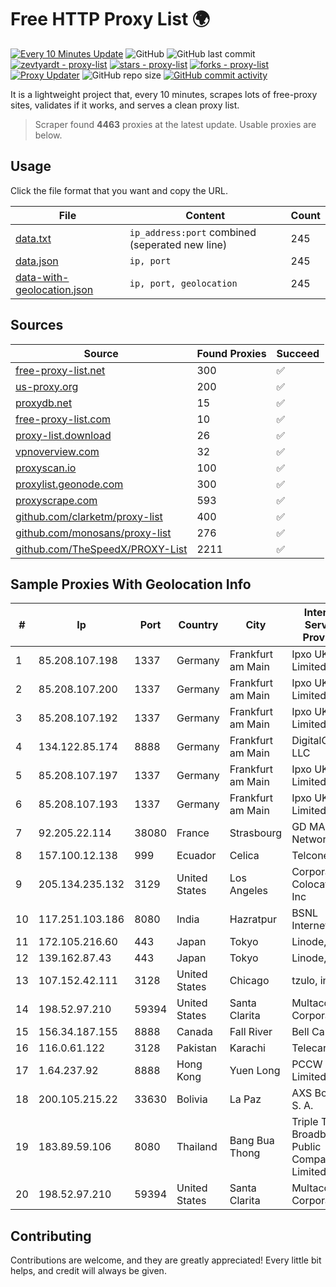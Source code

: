 
# Free HTTP Proxy List 🌍

[![Every 10 Minutes Update](https://github.com/mertguvencli/http-proxy-list/actions/workflows/main.yml/badge.svg?branch=main)](https://github.com/mertguvencli/http-proxy-list/actions/workflows/main.yml)
![GitHub](https://img.shields.io/github/license/mertguvencli/http-proxy-list)
![GitHub last commit](https://img.shields.io/github/last-commit/mertguvencli/http-proxy-list)
[![zevtyardt - proxy-list](https://img.shields.io/static/v1?label=zevtyardt&message=proxy-list&color=blue&logo=github)](https://github.com/zevtyardt/proxy-list "Go to GitHub repo")
[![stars - proxy-list](https://img.shields.io/github/stars/zevtyardt/proxy-list?style=social)](https://github.com/zevtyardt/proxy-list)
[![forks - proxy-list](https://img.shields.io/github/forks/zevtyardt/proxy-list?style=social)](https://github.com/zevtyardt/proxy-list)
[![Proxy Updater](https://github.com/zevtyardt/proxy-list/workflows/Proxy%20Updater/badge.svg)](https://github.com/zevtyardt/proxy-list/actions?query=workflow:"Proxy+Updater")
![GitHub repo size](https://img.shields.io/github/repo-size/zevtyardt/proxy-list)
[![GitHub commit activity](https://img.shields.io/github/commit-activity/m/zevtyardt/proxy-list?logo=commits)](https://github.com/zevtyardt/proxy-list/commits/main)

It is a lightweight project that, every 10 minutes, scrapes lots of free-proxy sites, validates if it works, and serves a clean proxy list.

> Scraper found **4463** proxies at the latest update. Usable proxies are below.

## Usage

Click the file format that you want and copy the URL.

|File|Content|Count|
|----|-------|-----|
|[data.txt](https://raw.githubusercontent.com/mertguvencli/http-proxy-list/main/proxy-list/data.txt)|`ip_address:port` combined (seperated new line)|245|
|[data.json](https://raw.githubusercontent.com/mertguvencli/http-proxy-list/main/proxy-list/data.json)|`ip, port`|245|
|[data-with-geolocation.json](https://raw.githubusercontent.com/mertguvencli/http-proxy-list/main/proxy-list/data-with-geolocation.json)|`ip, port, geolocation`|245|

## Sources

|Source|Found Proxies|Succeed|
|------|-------------|-------|
|[free-proxy-list.net](https://free-proxy-list.net)|300|✅|
|[us-proxy.org](https://www.us-proxy.org)|200|✅|
|[proxydb.net](http://proxydb.net)|15|✅|
|[free-proxy-list.com](https://free-proxy-list.com/?page=&port=&type%5B%5D=http&type%5B%5D=https&up_time=0&search=Search)|10|✅|
|[proxy-list.download](https://www.proxy-list.download/HTTP)|26|✅|
|[vpnoverview.com](https://vpnoverview.com/privacy/anonymous-browsing/free-proxy-servers)|32|✅|
|[proxyscan.io](https://www.proxyscan.io)|100|✅|
|[proxylist.geonode.com](https://proxylist.geonode.com/api/proxy-list?limit=300&page=1&sort_by=lastChecked&sort_type=desc&protocols=http,https)|300|✅|
|[proxyscrape.com](https://api.proxyscrape.com/v2/?request=displayproxies&protocol=http&timeout=10000&country=all&ssl=all&anonymity=all)|593|✅|
|[github.com/clarketm/proxy-list](https://raw.githubusercontent.com/clarketm/proxy-list/master/proxy-list-raw.txt)|400|✅|
|[github.com/monosans/proxy-list](https://raw.githubusercontent.com/monosans/proxy-list/main/proxies/http.txt)|276|✅|
|[github.com/TheSpeedX/PROXY-List](https://raw.githubusercontent.com/TheSpeedX/PROXY-List/master/http.txt)|2211|✅|


## Sample Proxies With Geolocation Info

|#|Ip|Port|Country|City|Internet Service Provider|
|-|--|----|-------|----|-------------------------|
|1|85.208.107.198|1337|Germany|Frankfurt am Main|Ipxo UK Limited|
|2|85.208.107.200|1337|Germany|Frankfurt am Main|Ipxo UK Limited|
|3|85.208.107.192|1337|Germany|Frankfurt am Main|Ipxo UK Limited|
|4|134.122.85.174|8888|Germany|Frankfurt am Main|DigitalOcean, LLC|
|5|85.208.107.197|1337|Germany|Frankfurt am Main|Ipxo UK Limited|
|6|85.208.107.193|1337|Germany|Frankfurt am Main|Ipxo UK Limited|
|7|92.205.22.114|38080|France|Strasbourg|GD MASS Network|
|8|157.100.12.138|999|Ecuador|Celica|Telconet S.A|
|9|205.134.235.132|3129|United States|Los Angeles|Corporate Colocation Inc|
|10|117.251.103.186|8080|India|Hazratpur|BSNL Internet|
|11|172.105.216.60|443|Japan|Tokyo|Linode, LLC|
|12|139.162.87.43|443|Japan|Tokyo|Linode, LLC|
|13|107.152.42.111|3128|United States|Chicago|tzulo, inc.|
|14|198.52.97.210|59394|United States|Santa Clarita|Multacom Corporation|
|15|156.34.187.155|8888|Canada|Fall River|Bell Canada|
|16|116.0.61.122|3128|Pakistan|Karachi|Telecard|
|17|1.64.237.92|8888|Hong Kong|Yuen Long|PCCW IMS Limited|
|18|200.105.215.22|33630|Bolivia|La Paz|AXS Bolivia S. A.|
|19|183.89.59.106|8080|Thailand|Bang Bua Thong|Triple T Broadband Public Company Limited|
|20|198.52.97.210|59394|United States|Santa Clarita|Multacom Corporation|



## Contributing

Contributions are welcome, and they are greatly appreciated! Every
little bit helps, and credit will always be given.

